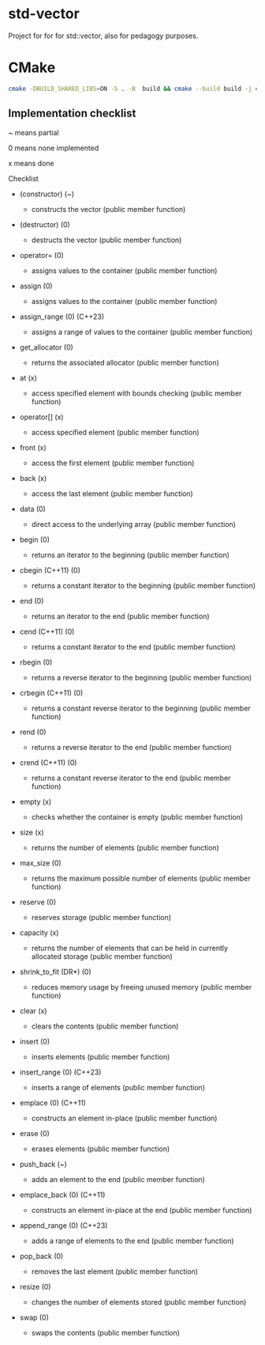 # std-vector


Project for for for std::vector, also for pedagogy purposes.

# CMake
```bash
cmake -DBUILD_SHARED_LIBS=ON -S . -B  build && cmake --build build -j 4 && cd build && ctest --output-on-failure && cd ..
```


## Implementation checklist

~ means partial

0 means none implemented

x means done

Checklist


- (constructor) (~)
    - constructs the vector (public member function)

- (destructor) (0)
    - destructs the vector (public member function)

- operator= (0)
    - assigns values to the container (public member function)

- assign (0)
    - assigns values to the container (public member function)

- assign_range (0) (C++23)
    - assigns a range of values to the container (public member function)

- get_allocator (0)
    - returns the associated allocator (public member function)

- at (x)
    - access specified element with bounds checking (public member function)

- operator[] (x)
    - access specified element (public member function)

- front (x)
    - access the first element (public member function)

- back (x)
    - access the last element (public member function)

- data (0)
    - direct access to the underlying array (public member function)

- begin (0)
    - returns an iterator to the beginning (public member function)

- cbegin (C++11) (0)
    - returns a constant iterator to the beginning (public member function)

- end (0)
    - returns an iterator to the end (public member function)

- cend (C++11) (0)
    - returns a constant iterator to the end (public member function)

- rbegin (0)
    - returns a reverse iterator to the beginning (public member function)

- crbegin (C++11) (0)
    - returns a constant reverse iterator to the beginning (public member function)

- rend (0)
    - returns a reverse iterator to the end (public member function)

- crend (C++11) (0)
    - returns a constant reverse iterator to the end (public member function)

- empty (x)
    - checks whether the container is empty (public member function)

- size (x)
    - returns the number of elements (public member function)

- max_size (0)
    - returns the maximum possible number of elements (public member function)

- reserve (0)
    - reserves storage (public member function)

- capacity (x)
    - returns the number of elements that can be held in currently allocated storage (public member function)

- shrink_to_fit (DR*) (0)
    - reduces memory usage by freeing unused memory (public member function)

- clear (x)
    - clears the contents (public member function)

- insert (0)
    - inserts elements (public member function)

- insert_range (0) (C++23)
    - inserts a range of elements (public member function)

- emplace (0) (C++11)
    - constructs an element in-place (public member function)

- erase (0)
    - erases elements (public member function)

- push_back (~)
    - adds an element to the end (public member function)

- emplace_back (0) (C++11)
    - constructs an element in-place at the end (public member function)

- append_range (0) (C++23)
    - adds a range of elements to the end (public member function)

- pop_back (0)
    - removes the last element (public member function)

- resize (0)
    - changes the number of elements stored (public member function)

- swap (0)
    - swaps the contents (public member function)